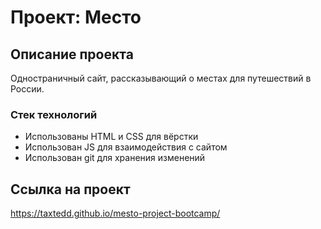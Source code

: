# Проект: Место
## Описание проекта
Одностраничный сайт, рассказывающий о местах для путешествий в России.
### Стек технологий
* Использованы HTML и CSS для вёрстки
* Использован JS для взаимодействия с сайтом
* Использован git для хранения изменений
## Ссылка на проект
https://taxtedd.github.io/mesto-project-bootcamp/
